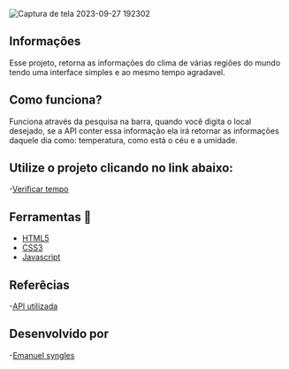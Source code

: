 ![Captura de tela 2023-09-27 192302](https://github.com/Emanuelsyngles/Verificar-tempo/assets/122393755/d24c43c9-3bef-4921-a5c0-523ad7f2692a)

 ## Informações
 Esse projeto, retorna as informações do clima de várias regiões do mundo tendo uma interface simples e ao mesmo tempo agradavel.

 ## Como funciona?
 Funciona através da pesquisa na barra, quando você digita o local desejado, se a API conter essa informação ela irá retornar 
 as informações daquele dia como: temperatura, como está o céu e a umidade.

 ## Utilize o projeto clicando no link abaixo: 
-[Verificar tempo](https://informacoesclimaticasemtemporeal.netlify.app/)

 ## Ferramentas 🔧
 - [HTML5](https://html.com/)
 - [CSS3](https://developer.mozilla.org/pt-BR/docs/Web/CSS)
- [Javascript](https://www.javascript.com/)

 ## Referêcias

 -[API utilizada](https://openweathermap.org/)
 
## Desenvolvido por

 -[Emanuel syngles](https://www.linkedin.com/in/emanuel-syngles-464985248/)



